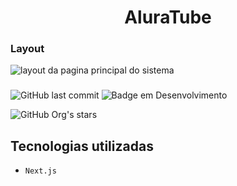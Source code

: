 <h1 align="center"> AluraTube </h1>


<h3> Layout </h3>

![layout da pagina principal do sistema](https://github.com/JosediO/AluraTube/assets/48054432/6d0570ae-9aad-4720-8d94-3196a5ff625b)

<h3></h3>

![GitHub last commit](https://img.shields.io/github/last-commit/JosediO/AluraTube?logo=AluraTube&logoColor=black&style=for-the-badge)
![Badge em Desenvolvimento](http://img.shields.io/static/v1?label=STATUS&message=FINALIZADO&color=GREEN&style=for-the-badge)

![GitHub Org's stars](https://img.shields.io/github/stars/josedi?style=social)

## Tecnologias utilizadas
- ``Next.js``
##
